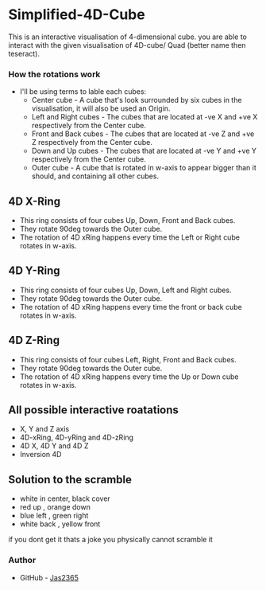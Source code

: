 # Simplified-4D-Cube
  
  This is an interactive visualisation of 4-dimensional cube.
  you are able to interact with the given visualisation of 4D-cube/ Quad (better name then teseract). 

### How the rotations work
 - I'll be using terms to lable each cubes:
    - Center cube - A cube that's look surrounded by six cubes in the visualisation, it will also be used an Origin.
    - Left and Right cubes - The cubes that are located at -ve X and +ve X respectively from the Center cube.
    - Front and Back cubes - The cubes that are located at -ve Z and +ve Z respectively from the Center cube.
    - Down and Up cubes - The cubes that are located at -ve Y and +ve Y respectively from the Center cube.
    - Outer cube - A cube that is rotated in w-axis to appear bigger than it should, and containing all other cubes.
 
## 4D X-Ring
 - This ring consists of four cubes Up, Down, Front and Back cubes.
 - They rotate 90deg towards the Outer cube.
 - The rotation of 4D xRing happens every time the Left or Right cube rotates in w-axis.


## 4D Y-Ring
 - This ring consists of four cubes Up, Down, Left and Right cubes.
 - They rotate 90deg towards the Outer cube.
 - The rotation of 4D xRing happens every time the front or back cube rotates in w-axis.

## 4D Z-Ring
 - This ring consists of four cubes Left, Right, Front and Back cubes.
 - They rotate 90deg towards the Outer cube.
 - The rotation of 4D xRing happens every time the Up or Down cube rotates in w-axis.

  ## All possible interactive roatations
   - X, Y and Z axis
   - 4D-xRing, 4D-yRing and 4D-zRing
   - 4D X, 4D Y and 4D Z
   - Inversion 4D 

  ## Solution to the scramble
  - white in center, black cover
  - red up , orange down
  - blue left , green right
  - white back , yellow front
   

   if you dont get it thats a joke you physically cannot scramble it



 ### Author
 - GitHub - [Jas2365](https://github.com/Jas2365) 
